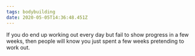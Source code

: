 ```yaml
---
tags: bodybuilding
date: 2020-05-05T14:36:48.451Z
---
```


If you do end up working out every day but fail to show progress in a few weeks, then people will know you just spent a few weeks pretending to work out.